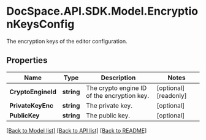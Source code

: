 # DocSpace.API.SDK.Model.EncryptionKeysConfig
The encryption keys of the editor configuration.

## Properties

Name | Type | Description | Notes
------------ | ------------- | ------------- | -------------
**CryptoEngineId** | **string** | The crypto engine ID of the encryption key. | [optional] [readonly] 
**PrivateKeyEnc** | **string** | The private key. | [optional] 
**PublicKey** | **string** | The public key. | [optional] 

[[Back to Model list]](../README.md#documentation-for-models) [[Back to API list]](../README.md#documentation-for-api-endpoints) [[Back to README]](../README.md)

